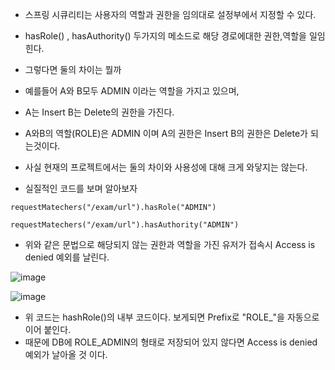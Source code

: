 * 스프링 시큐리티는 사용자의 역할과 권한을 임의대로 설정부에서 지정할 수 있다.
* hasRole() , hasAuthority() 두가지의 메소드로 해당 경로에대한 권한,역할을 일임힌다.


* 그렇다면 둘의 차이는 뭘까

* 예를들어 A와 B모두 ADMIN 이라는 역할을 가지고 있으며, 
* A는 Insert B는 Delete의 권한을 가진다.
* A와B의 역할(ROLE)은 ADMIN 이며 A의 권한은 Insert B의 권한은 Delete가 되는것이다.
* 사실 현재의 프로젝트에서는 둘의 차이와 사용성에 대해 크게 와닿지는 않는다.
* 실질적인 코드를 보며 알아보자 

```
requestMatechers("/exam/url").hasRole("ADMIN")

requestMatechers("/exam/url").hasAuthority("ADMIN")
```

* 위와 같은 문법으로 해당되지 않는 권한과 역할을 가진 유저가 접속시 Access is denied 예외를 날린다.


![image](https://github.com/Minkyu222341/studyAndAlgorithm/assets/108817236/cc3bed91-0e33-4863-848c-4adbedc85115)

![image](https://github.com/Minkyu222341/studyAndAlgorithm/assets/108817236/705fdf5f-27e3-46b0-8aa8-04b77f390d66)

* 위 코드는 hashRole()의 내부 코드이다. 보게되면 Prefix로 "ROLE_"을 자동으로 이어 붙인다.
* 때문에 DB에 ROLE_ADMIN의 형태로 저장되어 있지 않다면 Access is denied 예외가 날아올 것 이다.
